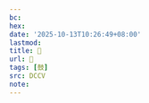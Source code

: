 ```yaml
---
bc:
hex:
date: '2025-10-13T10:26:49+08:00'
lastmod:
title: 􂡼
url: 􂡼
tags: [鼓]
src: DCCV
note:
---
```

